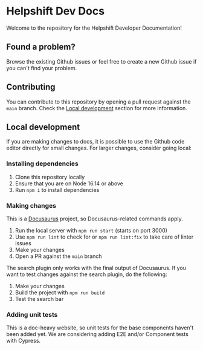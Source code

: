 # Helpshift Dev Docs

Welcome to the repository for the Helpshift Developer Documentation!

## Found a problem?

Browse the existing Github issues or feel free to create a new Github issue if you can't find your problem.

## Contributing

You can contribute to this repository by opening a pull request against the `main` branch. Check the [Local development](#local-development) section for more information.

## Local development

If you are making changes to docs, it is possible to use the Github code editor directly for small changes. For larger changes, consider going local:

### Installing dependencies

1. Clone this repository locally
2. Ensure that you are on Node 16.14 or above
3. Run `npm i` to install dependencies

### Making changes

This is a [Docusaurus](https://docusaurus.io) project, so Docusaurus-related commands apply.

1. Run the local server with `npm run start` (starts on port 3000)
2. Use `npm run lint` to check for or `npm run lint:fix` to take care of linter issues
3. Make your changes
4. Open a PR against the `main` branch

The search plugin only works with the final output of Docusaurus. If you want to test changes against the search plugin, do the following:

1. Make your changes
2. Build the project with `npm run build`
3. Test the search bar

### Adding unit tests

This is a doc-heavy website, so unit tests for the base components haven't been added yet. We are considering adding E2E and/or Component tests with Cypress.
